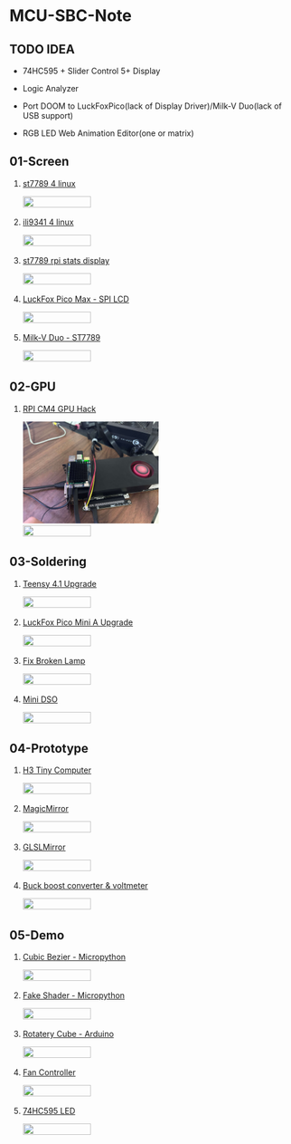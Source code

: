 # MCU-SBC-Note

## TODO IDEA

- 74HC595 + Slider Control 5+ Display

- Logic Analyzer

- Port DOOM to LuckFoxPico(lack of Display Driver)/Milk-V Duo(lack of USB support)

- RGB LED Web Animation Editor(one or matrix) 

## 01-Screen

1. [st7789 4 linux](https://github.com/MartinRGB/MCU-SBC-Note/tree/main/01-Screen/st7789_drivers)
   
   <img src="https://github.com/MartinRGB/MCU-SBC-Note/assets/7036706/b1cb936e-d9f0-4857-a222-a4695d61c187" width="50%" height="50%">
   
2. [ili9341 4 linux](https://github.com/MartinRGB/MCU-SBC-Note/tree/main/01-Screen/ili9341_drivers)

   <img src="https://github.com/MartinRGB/MCU-SBC-Note/assets/7036706/444418e4-7ef9-4d35-8a30-44f95d4b7d93" width="50%" height="50%">

3. [st7789 rpi stats display](https://github.com/MartinRGB/MCU-SBC-Note/tree/main/01-Screen/st7789_stats_display)

   <img src="https://github.com/MartinRGB/MCU-SBC-Note/assets/7036706/b61eb05f-a422-4a89-aa86-575f6ca5eccf" width="50%" height="50%">

4. [LuckFox Pico Max - SPI LCD](https://github.com/MartinRGB/MCU-SBC-Note/tree/main/01-Screen/luckfox_pico_max_st7789_lcd)

   <img src="https://github.com/MartinRGB/MCU-SBC-Note/assets/7036706/1b7630d9-d44a-48ff-9da0-7722937cb854" width="50%" height="50%">

5. [Milk-V Duo - ST7789](https://github.com/MartinRGB/MCU-SBC-Note/blob/main/01-Screen/milkv-duo-st7789)

   <img src="https://github.com/MartinRGB/MCU-SBC-Note/assets/7036706/f70401e9-3006-4b24-b198-4c06c31eb8ab" width="50%" height="50%"/>

## 02-GPU

1. [RPI CM4 GPU Hack](https://github.com/MartinRGB/MCU-SBC-Note/tree/main/02-GPU/CM4-eGPU)

   <img src="https://raw.githubusercontent.com/MartinRGB/RaspberryPi-CM4-eGPU-Guide/main/art/UseCases/img_3.jpg" width="50%" height="50%" >
   
   <img src="https://github.com/MartinRGB/MCU-SBC-Note/assets/7036706/c0fbb0d8-50a9-4021-822e-5afb3a61587e" width="50%" height="50%"> 


## 03-Soldering

1. [Teensy 4.1 Upgrade](https://github.com/MartinRGB/MCU-SBC-Note/tree/main/03-Soldering/Teensy-4.1-Upgrade)

   <img src="https://github.com/MartinRGB/MCU-SBC-Note/assets/7036706/1332c469-77d5-4d3c-971b-d53129596ad0" width="50%" height="50%">

2. [LuckFox Pico Mini A Upgrade](https://github.com/MartinRGB/MCU-SBC-Note/tree/main/03-Soldering/LuckFox-Pico-Mini-A-Upgrade)

   <img src="https://github.com/MartinRGB/MCU-SBC-Note/assets/7036706/bcc30907-c041-4456-9d2b-a40732796501" width="50%" height="50%">

3. [Fix Broken Lamp](https://github.com/MartinRGB/MCU-SBC-Note/tree/main/03-Soldering/fix_broken_lamp)

   <img src="https://user-images.githubusercontent.com/7036706/283719916-db754e49-fdb8-4f64-ad55-185a38fab2dd.jpg" width="50%" height="50%"/>

4. [Mini DSO](https://github.com/MartinRGB/MCU-SBC-Note/tree/main/03-Soldering/MINI-DSO)

   <img src="https://github.com/MartinRGB/MCU-SBC-Note/assets/7036706/909c159d-edf9-4fb4-a2cd-6e74610cce86" width="50%" height="50%"/>

  
## 04-Prototype

1. [H3 Tiny Computer](https://github.com/MartinRGB/MCU-SBC-Note/tree/main/04/Prototype/H3_Tiny_Computer)

   <img src="https://github.com/MartinRGB/MCU-SBC-Note/assets/7036706/541298eb-1428-4145-9eb8-d0831305145f" width="50%" height="50%">

2. [MagicMirror](https://github.com/MartinRGB/MCU-SBC-Note/tree/main/04/Prototype/MagicMirror)

   <img src="https://github.com/MartinRGB/MCU-SBC-Note/assets/7036706/0d1e937d-3904-49ee-9c5b-09fe2fd54402" width="50%" height="50%">

3. [GLSLMirror](https://github.com/MartinRGB/MCU-SBC-Note/tree/main/04-Prototype/GLSLMirror)

   <img src="https://github.com/MartinRGB/MCU-SBC-Note/assets/7036706/f0346820-b614-42f6-9ef1-2d3d8219c3f4" width="50%" height="50%">

4. [Buck boost converter & voltmeter](https://github.com/MartinRGB/MCU-SBC-Note/tree/main/04-Prototype/Voltmeter)

   <img src="https://github.com/MartinRGB/MCU-SBC-Note/assets/7036706/ef93a4f6-2be6-4df4-aca2-389690fc1122" width="50%" height="50%">

## 05-Demo

1. [Cubic Bezier - Micropython](https://github.com/MartinRGB/MCU-SBC-Note/tree/main/05-Demo/rpi_pico_mpy_cubic_bezier)
   
   <img src="https://github.com/MartinRGB/MCU-SBC-Note/assets/7036706/a8324ec0-9342-4948-9f74-05a2e62f4177" width="50%" height="50%">

2. [Fake Shader - Micropython](https://github.com/MartinRGB/MCU-SBC-Note/tree/main/05-Demo/rpi_pico_mpy_fake_shader)

   <img src="https://github.com/MartinRGB/MCU-SBC-Note/assets/7036706/7921e077-279d-4c2b-a57a-62feb3e030f2" width="50%" height="50%">

3. [Rotatery Cube - Arduino](https://github.com/MartinRGB/MCU-SBC-Note/tree/main/05-Demo/arduino_rotatey_cube)

   <img src="https://github.com/MartinRGB/MCU-SBC-Note/assets/7036706/913553f4-516d-47d3-b65e-e5908fe80dbf" width="50%" height="50%">

4. [Fan Controller](https://github.com/MartinRGB/MCU-SBC-Note/tree/main/05-Demo/arduino-fan-controller)

   <img src="https://user-images.githubusercontent.com/7036706/283999791-46337b97-0427-48cc-bfe0-7856b051560e.jpg" width="50%" height="50%">

5. [74HC595 LED](https://github.com/MartinRGB/MCU-SBC-Note/tree/main/05-Demo/74hc595_led)

   <img src="https://github.com/MartinRGB/MCU-SBC-Note/assets/7036706/da89ee14-8805-406b-aac6-ba42b1e02885" width="50%" height="50%">


